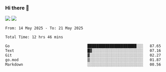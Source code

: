 ### Hi there 👋️

![](https://komarev.com/ghpvc/?username=Loner1024)
![](https://hit.yhype.me/github/profile?account_id=20189164)

<!--START_SECTION:waka-->

```txt
From: 14 May 2025 - To: 21 May 2025

Total Time: 12 hrs 46 mins

Go                                   ██████████████████████░░░   87.65 %
Text                                 █▓░░░░░░░░░░░░░░░░░░░░░░░   07.16 %
Git                                  ▓░░░░░░░░░░░░░░░░░░░░░░░░   02.27 %
go.mod                               ▒░░░░░░░░░░░░░░░░░░░░░░░░   01.87 %
Markdown                             ░░░░░░░░░░░░░░░░░░░░░░░░░   00.56 %
```

<!--END_SECTION:waka-->




